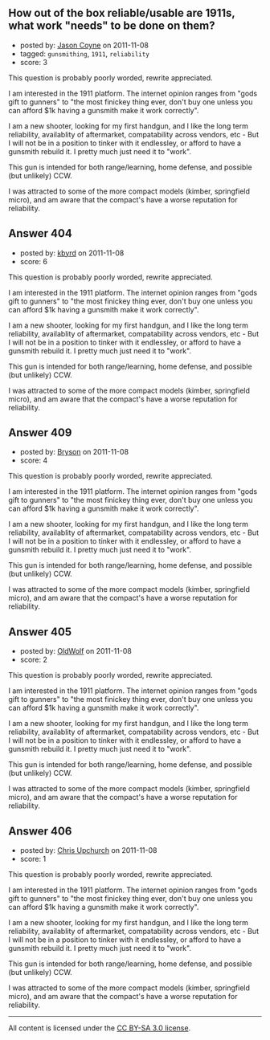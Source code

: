 ## How out of the box reliable/usable are 1911s, what work "needs" to be done on them?

- posted by: [Jason Coyne](https://stackexchange.com/users/-1/179-jason-coyne) on 2011-11-08
- tagged: `gunsmithing`, `1911`, `reliability`
- score: 3

This question is probably poorly worded, rewrite appreciated. 

I am interested in the 1911 platform. The internet opinion ranges from "gods gift to gunners" to "the most finickey thing ever, don't buy one unless you can afford $1k having a gunsmith make it work correctly".

I am a new shooter, looking for my first handgun, and I like the long term reliability, availablity of aftermarket, compatability across vendors, etc  - But I will not be in a position to tinker with it endlessley, or afford to have a gunsmith rebuild it. I pretty much just need it to "work".

This gun is intended for both range/learning, home defense, and possible (but unlikely) CCW. 

I was attracted to some of the more compact models (kimber, springfield micro), and am aware that the compact's have a worse reputation for reliability. 


## Answer 404

- posted by: [kbyrd](https://stackexchange.com/users/-1/37-kbyrd) on 2011-11-08
- score: 6

This question is probably poorly worded, rewrite appreciated. 

I am interested in the 1911 platform. The internet opinion ranges from "gods gift to gunners" to "the most finickey thing ever, don't buy one unless you can afford $1k having a gunsmith make it work correctly".

I am a new shooter, looking for my first handgun, and I like the long term reliability, availablity of aftermarket, compatability across vendors, etc  - But I will not be in a position to tinker with it endlessley, or afford to have a gunsmith rebuild it. I pretty much just need it to "work".

This gun is intended for both range/learning, home defense, and possible (but unlikely) CCW. 

I was attracted to some of the more compact models (kimber, springfield micro), and am aware that the compact's have a worse reputation for reliability. 


## Answer 409

- posted by: [Bryson](https://stackexchange.com/users/-1/32-bryson) on 2011-11-08
- score: 4

This question is probably poorly worded, rewrite appreciated. 

I am interested in the 1911 platform. The internet opinion ranges from "gods gift to gunners" to "the most finickey thing ever, don't buy one unless you can afford $1k having a gunsmith make it work correctly".

I am a new shooter, looking for my first handgun, and I like the long term reliability, availablity of aftermarket, compatability across vendors, etc  - But I will not be in a position to tinker with it endlessley, or afford to have a gunsmith rebuild it. I pretty much just need it to "work".

This gun is intended for both range/learning, home defense, and possible (but unlikely) CCW. 

I was attracted to some of the more compact models (kimber, springfield micro), and am aware that the compact's have a worse reputation for reliability. 


## Answer 405

- posted by: [OldWolf](https://stackexchange.com/users/-1/111-oldwolf) on 2011-11-08
- score: 2

This question is probably poorly worded, rewrite appreciated. 

I am interested in the 1911 platform. The internet opinion ranges from "gods gift to gunners" to "the most finickey thing ever, don't buy one unless you can afford $1k having a gunsmith make it work correctly".

I am a new shooter, looking for my first handgun, and I like the long term reliability, availablity of aftermarket, compatability across vendors, etc  - But I will not be in a position to tinker with it endlessley, or afford to have a gunsmith rebuild it. I pretty much just need it to "work".

This gun is intended for both range/learning, home defense, and possible (but unlikely) CCW. 

I was attracted to some of the more compact models (kimber, springfield micro), and am aware that the compact's have a worse reputation for reliability. 


## Answer 406

- posted by: [Chris Upchurch](https://stackexchange.com/users/-1/79-chris-upchurch) on 2011-11-08
- score: 1

This question is probably poorly worded, rewrite appreciated. 

I am interested in the 1911 platform. The internet opinion ranges from "gods gift to gunners" to "the most finickey thing ever, don't buy one unless you can afford $1k having a gunsmith make it work correctly".

I am a new shooter, looking for my first handgun, and I like the long term reliability, availablity of aftermarket, compatability across vendors, etc  - But I will not be in a position to tinker with it endlessley, or afford to have a gunsmith rebuild it. I pretty much just need it to "work".

This gun is intended for both range/learning, home defense, and possible (but unlikely) CCW. 

I was attracted to some of the more compact models (kimber, springfield micro), and am aware that the compact's have a worse reputation for reliability. 



---

All content is licensed under the [CC BY-SA 3.0 license](https://creativecommons.org/licenses/by-sa/3.0/).
